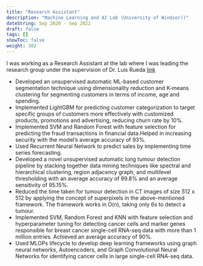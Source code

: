 ```yaml
---
title: "Research Assistant"
description: "Machine Learning and AI Lab (University of Windsor))"
dateString: Sep 2020 - Sep 2022
draft: false
tags: []
showToc: false
weight: 302
--- 
```

I was working as a Research Assistant at the lab where I was leading the research group  under the supervision of Dr. Luis Rueda [link](https://scholar.google.ca/citations?user=2OPjLFkAAAAJ&hl=en)

- Developed an unsupervised automatic ML-based customer segmentation technique using dimensionality reduction
and K-means clustering for segmenting customers in terms of income, age and spending.
- Implemented LightGBM for predicting customer categorization to target specific groups of customers more
effectively with customized products, promotions and advertising, reducing churn rate by 10%.
- Implemented SVM and Random Forest with feature selection for predicting the fraud transactions in financial data.Helped in increasing security with the model’s average accuracy of 93%.
- Used Recurrent Neural Network to predict sales by implementing time series forecasting.
- Developed a novel unsupervised automatic lung tumour detection pipeline by stacking together data mining
techniques like spectral and hierarchical clustering, region adjacency graph, and multilevel thresholding with an
average accuracy of 99.8% and an average sensitivity of 95.15%.
- Reduced the time taken for tumour detection in CT images of size 512 x 512 by applying the concept of superpixels
in the above-mentioned framework. The framework works in O(n), taking only 6s to detect a tumour.
- Implemented SVM, Random Forest and KNN with feature selection and hyperparameter tuning for detecting cancer
cells and marker genes responsible for breast cancer single-cell RNA-seq data with more than 1 million entries. Achieved an average accuracy of 90%.
- Used MLOPs lifecycle to develop deep learning frameworks using graph neural networks, Autoencoders, and Graph Convolutional Neural Networks for identifying cancer cells in large single-cell RNA-seq data.